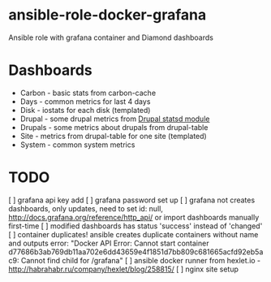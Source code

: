 # ansible-role-docker-grafana
Ansible role with grafana container and Diamond dashboards

# Dashboards
- Carbon - basic stats from carbon-cache
- Days - common metrics for last 4 days
- Disk - iostats for each disk (templated)
- Drupal - some drupal metrics from [Drupal statsd module](https://www.drupal.org/project/statsd)
- Drupals - some metrics about drupals from drupal-table
- Site - metrics from drupal-table for one site (templated)
- System - common system metrics

# TODO
[ ] grafana api key add
[ ] grafana password set up
[ ] grafana not creates dashboards, only updates, need to set id: null, http://docs.grafana.org/reference/http_api/ or import dashboards manually first-time
[ ] modified dashboards has status 'success' instead of 'changed'
[ ] container duplicates! ansible creates duplicate containers without name and outputs error: "Docker API Error: Cannot start container d77686b3ab769db11aa702e6dd43659e4f1851d7bb809c681665acfd92eb5ac9: Cannot find child for /grafana" 
[ ] ansible docker runner from hexlet.io - http://habrahabr.ru/company/hexlet/blog/258815/ 
[ ] nginx site setup
